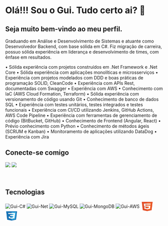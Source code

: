 
<div>
    <h1>Olá!!! Sou o Gui. Tudo certo ai? 👋 </h1>
    <h2>Seja muito bem-vindo ao meu perfil.</h2>
    <p> Graduando em Análise e Desenvolvimento de Sistemas e atuante como Desenvolvedor Backend, com base sólida em C#. Fiz migração de carreira, possuo sólida experiência em liderança e desenvolvimento de times, com ênfase em resultados. 
    </p>
    <p>• Sólida experiência com projetos construídos em .Net Framework e .Net Core
• Sólida experiência com aplicações monolíticas e microsserviços
• Experiência com projetos modelados com DDD e boas práticas de programação SOLID, CleanCode
• Experiência com APIs Rest, documentadas com Swagger
• Experiência com AWS
• Conhecimento com IaC (AWS Cloud Formation, Terraform)
• Sólida experiência com versionamento de código usando Git
• Conhecimento de banco de dados SQL
• Experiência com testes unitários, testes integrados e testes funcionais
• Experiência com CI/CD utilizando Jenkins, GitHub Actions, AWS Code Pipeline
• Experiência com ferramentas de gerenciamento de código (BitBucket, GitHub)
• Conhecimento de Frontend (Angular, React)
• Prévio conhecimento com Python
• Conhecimento de métodos ágeis (SCRUM e Kanban)
• Monitoramento de aplicações utilizando DataDog
• Experiência com Jira 
    </p>
</div>
<div>
    <h2>Conecte-se comigo</h2>
   <a href="https://www.linkedin.com/in/guilhermerodriguesribeiro/" target="_blank"><img src="https://img.shields.io/badge/-LinkedIn-%230077B5?style=for-the-badge&logo=linkedin&logoColor=white" target="_blank"></a> 
   <a href = "mailto:guircunha1994@gmail.com"><img src="https://img.shields.io/badge/-Gmail-%23333?style=for-the-badge&logo=gmail&logoColor=white" target="_blank"></a>
</div>
<br>
<div style="display: inline_block"><br>
    <h2>Tecnologias</h2>
  <img align="center" alt="Gui-C#" height="30" width="40" src="https://seeklogo.com/images/C/c-sharp-c-logo-02F17714BA-seeklogo.com.png">
  <img align="center" alt="Gui-Net" height="30" width="30" src="https://upload.wikimedia.org/wikipedia/commons/thumb/e/ee/.NET_Core_Logo.svg/2048px-.NET_Core_Logo.svg.png">
  <img align="center" alt="Gui-MySQL" height="30" width="40" src="https://cdn.jsdelivr.net/gh/devicons/devicon/icons/mysql/mysql-original-wordmark.svg">
  <img align="center" alt="Gui-MongoDB" height="30" width="40" src="https://www.pngall.com/wp-content/uploads/13/Mongodb-PNG-Image-HD.png">
  <img align="center" alt="Gui-AWS" height="30" width="30" src="https://static-00.iconduck.com/assets.00/aws-icon-2048x2048-274bm1xi.png">
  <img align="center" alt="Gui-HTML" height="30" width="40" src="https://raw.githubusercontent.com/devicons/devicon/master/icons/html5/html5-original.svg">
  <img align="center" alt="Gui-CSS" height="30" width="40" src="https://raw.githubusercontent.com/devicons/devicon/master/icons/css3/css3-original.svg">
</div>
<br>
<br>
